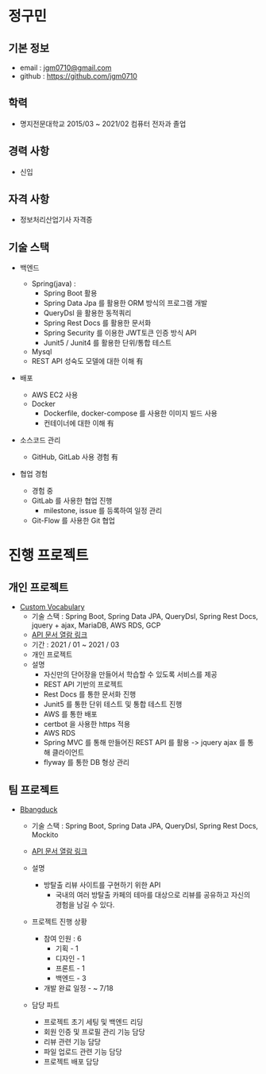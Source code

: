 # 정구민

## 기본 정보

- email : jgm0710@gmail.com
- github : https://github.com/jgm0710

## 학력

- 명지전문대학교 2015/03 ~ 2021/02 컴퓨터 전자과 졸업

## 경력 사항

- 신입

## 자격 사항

- 정보처리산업기사 자격증

## 기술 스택

- 백엔드
  - Spring(java) : 
    - Spring Boot 활용
    - Spring Data Jpa 를 활용한 ORM 방식의 프로그램 개발
    - QueryDsl 을 활용한 동적쿼리
    - Spring Rest Docs 를 활용한 문서화
    - Spring Security 를 이용한 JWT토큰 인증 방식 API
    - Junit5 / Junit4 를 활용한 단위/통합 테스트
  - Mysql
  - REST API 성숙도 모델에 대한 이해 有

- 배포
  - AWS EC2 사용 
  - Docker 
    - Dockerfile, docker-compose 를 사용한 이미지 빌드 사용
    - 컨테이너에 대한 이해 有

- 소스코드 관리
  - GitHub, GitLab 사용 경험 有

- 협업 경험
  - 경험 중
  - GitLab 를 사용한 협업 진행
    - milestone, issue 를 등록하여 일정 관리
  - Git-Flow 를 사용한 Git 협업 



# 진행 프로젝트

## 개인 프로젝트

- [Custom Vocabulary](https://github.com/jgm0710/custom-vocabulary)
  - 기술 스택 : Spring Boot, Spring Data JPA, QueryDsl, Spring Rest Docs, jquery + ajax, MariaDB, AWS RDS, GCP
  - [API 문서 열람 링크](http://3.35.0.222:8080/docs/index.html)
  - 기간 : 2021 / 01 ~ 2021 / 03
  - 개인 프로젝트
  - 설명
    - 자신만의 단어장을 만들어서 학습할 수 있도록 서비스를 제공
    - REST API 기반의 프로젝트
    - Rest Docs 를 통한 문서화 진행
    - Junit5 를 통한 단위 테스트 및 통합 테스트 진행
    - AWS 를 통한 배포
    - certbot 을 사용한 https 적용
    - AWS RDS
    - Spring MVC 를 통해 만들어진 REST API 를 활용 -> jquery ajax 를 통해 클라이언트 
    - flyway 를 통한 DB 형상 관리

## 팀 프로젝트 

- [Bbangduck](https://github.com/jgm0710/Bbangduck/tree/develop)
  - 기술 스택 : Spring Boot, Spring Data JPA, QueryDsl, Spring Rest Docs, Mockito 
  - [API 문서 열람 링크](http://13.125.48.96:8080/docs/index.html)
  - 설명 
    - 방탈출 리뷰 사이트를 구현하기 위한 API
      - 국내의 여러 방탈출 카페의 테마를 대상으로 리뷰를 공유하고 자신의 경험을 남길 수 있다.

  - 프로젝트 진행 상황 
    - 참여 인원 : 6
      - 기획 - 1
      - 디자인 - 1 
      - 프론트 - 1 
      - 백엔드 - 3
    - 개발 완료 일정 - ~ 7/18 

  - 담당 파트 
    - 프로젝트 초기 세팅 및 백엔드 리딩
    - 회원 인증 및 프로필 관리 기능 담당
    - 리뷰 관련 기능 담당
    - 파일 업로드 관련 기능 담당 
    - 프로젝트 배포 담당 